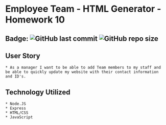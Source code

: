 # Employee Team - HTML Generator - Homework 10

## Badge: ![GitHub last commit](https://img.shields.io/github/last-commit/soverylarry/EmployeeTemplateEngine) ![GitHub repo size](https://img.shields.io/github/repo-size/soverylarry/EmployeeTemplateEngine)

## User Story
    * As a manager I want to be able to add Team members to my staff and be able to quickly update my website with their contact information and ID's.

## Technology Utilized
    * Node.JS
    * Express
    * HTML/CSS
    * JavaScript


